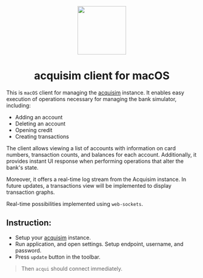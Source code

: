 <p align="center">
  <img src="https://github.com/ghashy/acqui/assets/109857267/406bb994-f5c4-4d87-918b-9571c2c98026?raw=true" height="128">
  <h1 align="center">acquisim client for macOS</h1>
</p>

This is `macOS` client for managing the [acquisim](https://github.com/ghashy/acquirust/tree/main/acquisim) instance. It enables easy execution of operations necessary for managing the bank simulator, including:

- Adding an account
- Deleting an account
- Opening credit
- Creating transactions

The client allows viewing a list of accounts with information on card numbers, transaction counts, and balances for each account. Additionally, it provides instant UI response when performing operations that alter the bank's state.

Moreover, it offers a real-time log stream from the Acquisim instance. In future updates, a transactions view will be implemented to display transaction graphs.

Real-time possibilities implemented using `web-sockets`.

## Instruction:

- Setup your [acquisim](https://github.com/ghashy/acquirust/tree/main/acquisim) instance.
- Run application, and open settings. Setup endpoint, username, and password.
- Press `update` button in the toolbar.

> Then `acqui` should connect immediately.
